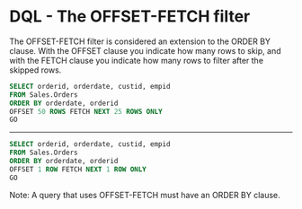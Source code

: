 # DQL - The OFFSET-FETCH filter

The OFFSET-FETCH filter is considered an extension to the ORDER BY clause. With the OFFSET clause you indicate how many rows to skip, and with the FETCH clause you indicate how many rows to filter after the skipped rows.

```sql
SELECT orderid, orderdate, custid, empid
FROM Sales.Orders
ORDER BY orderdate, orderid
OFFSET 50 ROWS FETCH NEXT 25 ROWS ONLY
GO
```
---

```sql
SELECT orderid, orderdate, custid, empid
FROM Sales.Orders
ORDER BY orderdate, orderid
OFFSET 1 ROW FETCH NEXT 1 ROW ONLY
GO
```

Note: A query that uses OFFSET-FETCH must have an ORDER BY clause.
